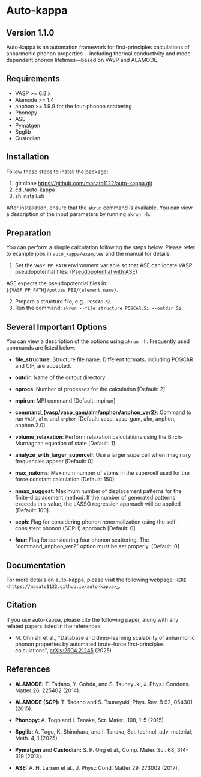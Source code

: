 Auto-kappa
============

Version 1.1.0
---------------

Auto-kappa is an automation framework for first-principles calculations of anharmonic phonon properties
—including thermal conductivity and mode-dependent phonon lifetimes—based on VASP and ALAMODE.

Requirements
-------------

* VASP >= 6.3.x
* Alamode >= 1.4
* anphon >= 1.9.9 for the four-phonon scattering
* Phonopy
* ASE
* Pymatgen
* Spglib
* Custodian

Installation
-------------

Follow these steps to install the package:

1. git clone https://github.com/masato1122/auto-kappa.git
2. cd ./auto-kappa
3. sh install.sh

After installation, ensure that the ``akrun`` command is available.
You can view a description of the input parameters by running ``akrun -h``.

Preparation
--------------

You can perform a simple calculation following the steps below. 
Please refer to example jobs in ``auto_kappa/examples`` and the manual for details.

1. Set the ``VASP_PP_PATH`` environment variable so that ASE can locate VASP pseudopotential files:
([Pseudopotential with ASE](https://wiki.fysik.dtu.dk/ase/ase/calculators/vasp.html#pseudopotentials))

ASE expects the pseudopotential files in: ``${VASP_PP_PATH}/potpaw_PBE/{element name}``.

2. Prepare a structure file, e.g., ``POSCAR.Si``
3. Run the command: ``akrun --file_structure POSCAR.Si --outdir Si``.

Several Important Options
---------------------------

You can view a description of the options using ``akrun -h``. 
Frequently used commands are listed below.

- **file_structure**: Structure file name. Different formats, including POSCAR and CIF, are accepted.

- **outdir**: Name of the output directory

- **nprocs**: Number of processes for the calculation [Default: 2]

- **mpirun**: MPI command [Default: mpirun]

- **command\_{vasp/vasp\_gam/alm/anphon/anphon_ver2}**: Command to run ``VASP``, ``alm``, and ``anphon`` [Default: vasp, vasp_gam, alm, anphon, anphon.2.0]

- **volume\_relaxation**: Perform relaxation calculations using the Birch-Murnaghan equation of state [Default: 1]

- **analyze\_with\_larger\_supercell**: Use a larger supercell when imaginary frequencies appear [Default: 0]

- **max\_natoms**: Maximum number of atoms in the supercell used for the force constant calculation [Default: 150]

- **nmax\_suggest**: Maximum number of displacement patterns for the finite-displacement method. If the number of generated patterns exceeds this value, the LASSO regression approach will be applied [Default: 100].

- **scph**: Flag for considering phonon renormalization using the self-consistent phonon (SCPH) approach [Default: 0]

- **four**: Flag for considering four phonon scattering. The "command_anphon_ver2" option must be set properly. [Default: 0]

<!-- - **material_dimension**: Dimension of the material (2 or 3) [Default: 3] -->

Documentation
-------------

For more details on auto-kappa, please visit the following webpage: `HERE <https://masato1122.github.io/auto-kappa>`_.


Citation
---------

If you use auto-kappa, please cite the following paper, along with any related papers listed in the references:

- M. Ohnishi et al., "Database and deep-learning scalability of anharmonic phonon properties by automated brute-force first-principles calculations", 
[arXiv:2504.21245](https://arxiv.org/abs/2504.21245) (2025).

References
-----------

- **ALAMODE:** T. Tadano, Y. Gohda, and S. Tsuneyuki, J. Phys.: Condens. Matter 26, 225402 (2014).

- **ALAMODE (SCP):** T. Tadano and S. Tsuneyuki, Phys. Rev. B 92, 054301 (2015).

- **Phonopy:** A. Togo and I. Tanaka, Scr. Mater., 108, 1-5 (2015).

- **Spglib:** A. Togo, K. Shinohara, and I. Tanaka, Sci. technol. adv. material, Meth. 4, 1 (2025).

- **Pymatgen** and **Custodian:** S. P. Ong et al., Comp. Mater. Sci. 68, 314-319 (2013).

- **ASE:** A. H. Larsen et al., J. Phys.: Cond. Matter 29, 273002 (2017).

<!-- To Do
------

- Iterative calculation

- Cell size for 2D systems: fix cell size for VASP calculations -->

